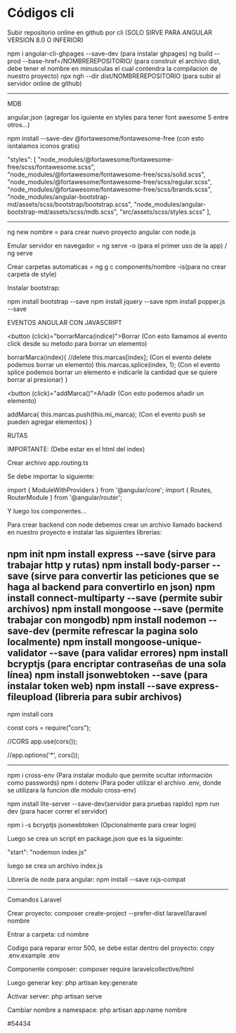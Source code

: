 # Códigos cli

Subir repositorio online en github por cli (SOLO SIRVE PARA ANGULAR VERSION 8.0 O INFERIOR)

npm i angular-cli-ghpages --save-dev (para instalar ghpages)
ng build --prod --base-href=/NOMBREREPOSITORIO/ (para construir el archivo dist, debe tener el nombre en minusculas el cual contendra la compilacion de nuestro proyecto)
npx ngh --dir dist/NOMBREREPOSITORIO (para subir al servidor online de github)

----------------------------------------------------------------------------------------------------------------------------------
MDB 

angular.json (agregar los iguiente en styles para tener font awesome 5 entre otros...)

npm install --save-dev @fortawesome/fontawesome-free (con esto isntalamos iconos gratis)

"styles": [
              "node_modules/@fortawesome/fontawesome-free/scss/fontawesome.scss",
              "node_modules/@fortawesome/fontawesome-free/scss/solid.scss",
              "node_modules/@fortawesome/fontawesome-free/scss/regular.scss",
              "node_modules/@fortawesome/fontawesome-free/scss/brands.scss",
              "node_modules/angular-bootstrap-md/assets/scss/bootstrap/bootstrap.scss",
              "node_modules/angular-bootstrap-md/assets/scss/mdb.scss",
              "src/assets/scss/styles.scss"
            ],

-----------------------------------------------------------------------------------------------------------------------------------

ng new nombre = para crear nuevo proyecto angular con node.js

Emular servidor en navegador = ng serve -o (para el primer uso de la app) / ng serve



Crear carpetas automaticas = ng g c components/nombre
							-is(para no crear carpeta de style)

Instalar bootstrap:

npm install bootstrap --save
npm install jquery --save
npm install popper.js --save

EVENTOS ANGULAR CON JAVASCRIPT

<button (click)="borrarMarca(indice)">Borrar</button> (Con esto llamamos al evento click desde su metodo para borrar un elemento)

borrarMarca(index){
	//delete this.marcas[index]; (Con el evento delete podemos borrar un elemento)
	this.marcas.splice(index, 1); (Con el evento splice podemos borrar un elemento e indicarle la cantidad que se quiere borrar al presionar)
}

<button (click)="addMarca()">Añadir</button> (Con esto podemos añadir un elemento)

addMarca{
	this.marcas.push(this.mi_marca); (Con el evento push se pueden agregar elementos)
}

RUTAS

IMPORTANTE: <base href="/"> (Debe estar en el html del index)

Crear archivo app.routing.ts

Se debe importar lo siguiente:

import { ModuleWithProviders } from '@angular/core';
import { Routes, RouterModule } from '@angular/router';

Y luego los componentes...

Para crear backend con node debemos crear un archivo llamado backend en nuestro proyecto e instalar las siguientes librerias:

npm init
npm install express --save (sirve para trabajar http y rutas)
npm install body-parser --save (sirve para convertir las peticiones que se haga al backend para convertirlo en json)
npm install connect-multiparty --save (permite subir archivos)
npm install mongoose --save (permite trabajar con mongodb)
npm install nodemon --save-dev (permite refrescar la pagina solo localmente)
npm install mongoose-unique-validator --save (para validar errores)
npm install bcryptjs (para encriptar contraseñas de una sola línea)
npm install jsonwebtoken --save (para instalar token web)
npm install --save express-fileupload (libreria para subir archivos)
---------------------------------------------------------------------------------------------------------------------------
npm install cors

const cors = require("cors");

//CORS
app.use(cors());

//app.options('*', cors());

---------------------------------------------------------------------------------------------------------------------------

npm i cross-env (Para instalar modulo que permite ocultar información como passwords)
npm i dotenv (Para poder utilizar el archivo .env, donde se utilizara la funcion dle modulo cross-env)

npm install lite-server --save-dev(servidor para pruebas rapido)
npm run dev (para hacer correr el servidor)

npm i -s bcryptjs jsonwebtoken (Opcionalmente para crear login)

Luego se crea un script en package.json que es la sigueinte:

"start": "nodemon index.js"

luego se crea un archivo index.js

Libreria de node para angular: npm install --save rxjs-compat 

----------------------------------------------------------------------------------------------------------------------------------

Comandos Laravel

Crear proyecto: composer create-project --prefer-dist laravel/laravel nombre

Entrar a carpeta: cd nombre

Codigo para reparar error 500, se debe estar dentro del proyecto: copy .env.example .env

Componente composer: composer require laravelcollective/html

Luego generar key: php artisan key:generate

Activar server: php artisan serve

Cambiar nombre a namespace: php artisan app:name nombre

#54434
